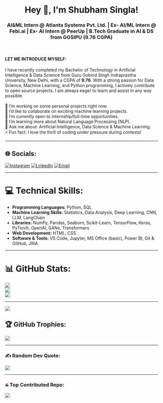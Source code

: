 <div align="center">
  <h1>Hey 👋, I'm Shubham Singla!</h1>
</div>
<div align="center">
<h3>AI&ML Intern @ Atlanta Systems Pvt. Ltd. | Ex- AI/ML Intern @ Febi.ai | Ex- AI Intern @ PeerUp | B.Tech Graduate in AI & DS from GGSIPU (9.76 CGPA)</h3>
</div><br>

<h4> LET ME INTRODUCE MYSELF: </h4>

I have recently completed my Bachelor of Technology in Artificial Intelligence & Data Science from Guru Gobind Singh Indraprastha University, New Delhi, with a CGPA of **9.76**. With a strong passion for Data Science, Machine Learning, and Python programming, I actively contribute to open source projects. I am always eager to learn and assist in any way possible.  
<br>
🔭 I’m working on some personal projects right now.<br>
👯 I’d like to collaborate on exciting machine learning projects.<br>
🤝 I’m currently open to internship/full-time opportunities.<br>
🌱 I’m learning more about Natural Language Processing (NLP).<br>
💬 Ask me about: Artificial Intelligence, Data Science & Machine Learning.<br>
⚡ Fun fact: I love the thrill of coding under pressure during contests!

---

## 🌐 Socials:
[![Instagram](https://img.shields.io/badge/Instagram-%23E4405F.svg?logo=Instagram&logoColor=white)](https://instagram.com/its_shubham_singla) 
[![LinkedIn](https://img.shields.io/badge/LinkedIn-%230077B5.svg?logo=linkedin&logoColor=white)]([https://linkedin.com/in/shubham-singla-b19003256](https://www.linkedin.com/in/shubham-s-b19003256/)) 
[![Email](https://img.shields.io/badge/Email-D14836?logo=gmail&logoColor=white)](mailto:shubhamsingla259@gmail.com)

---

# 💻 Technical Skills:
* **Programming Languages:** Python, SQL  
* **Machine Learning Skills:** Statistics, Data Analysis, Deep Learning, CNN, LLM, LangChain  
* **Libraries:** NumPy, Pandas, Seaborn, Scikit-Learn, TensorFlow, Keras, PyTorch, OpenAI, GANs, Transformers  
* **Web Development:** HTML, CSS  
* **Software & Tools:** VS Code, Jupyter, MS Office (basic), Power BI, Git & GitHub, JIRA  

---

# 📊 GitHub Stats:
![](https://github-readme-stats.vercel.app/api?username=Shubham-Singla259&theme=default&hide_border=false&include_all_commits=true&count_private=true)  
![](https://github-readme-streak-stats.herokuapp.com/?user=Shubham-Singla259&theme=default&hide_border=false)  
![](https://github-readme-stats.vercel.app/api/top-langs/?username=Shubham-Singla259&theme=default&hide_border=false&include_all_commits=true&count_private=true&layout=compact)

---

[![](https://visitcount.itsvg.in/api?id=Shubham-Singla259&icon=0&color=0)](https://visitcount.itsvg.in)

## 🏆 GitHub Trophies:
![](https://github-profile-trophy.vercel.app/?username=Shubham-Singla259&theme=radical&no-frame=false&no-bg=true&margin-w=4)

---

### ✍️ Random Dev Quote:
![](https://quotes-github-readme.vercel.app/api?type=horizontal&theme=radical)

---

### 🔝 Top Contributed Repo:
![](https://github-contributor-stats.vercel.app/api?username=Shubham-Singla259&limit=5&theme=dark&combine_all_yearly_contributions=true)
